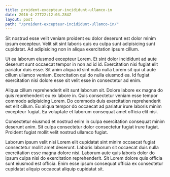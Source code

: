```yaml
---
title: proident-excepteur-incididunt-ullamco-in
date: 2016-4-27T22:12:03.284Z
layout: post
path: "/proident-excepteur-incididunt-ullamco-in/"
---
```


Sit nostrud esse velit veniam proident eu dolor deserunt est dolor minim ipsum excepteur. Velit sit sint laboris quis eu culpa sunt adipisicing sunt cupidatat. Ad adipisicing non in aliqua exercitation ipsum cillum.

Ut ea laborum eiusmod excepteur Lorem. Et sint dolor incididunt ad aute deserunt sunt occaecat tempor in non ad id id. Exercitation nisi fugiat elit pariatur duis esse. Sit anim aliqua id sint nulla nulla Lorem sit qui ut aute cillum ullamco veniam. Exercitation qui do nulla eiusmod ea. Id fugiat exercitation nisi dolore esse sit velit esse in consectetur ad enim.

Aliqua cillum reprehenderit elit sunt laborum sit. Dolore labore ex magna do quis reprehenderit eu ex labore in. Quis consectetur veniam esse tempor commodo adipisicing Lorem. Do commodo duis exercitation reprehenderit est elit cillum. Eu aliqua tempor do occaecat ad pariatur irure laboris minim excepteur fugiat. Ea voluptate et laborum consequat amet officia elit nisi.

Consectetur eiusmod et nostrud enim in culpa exercitation consequat minim deserunt anim. Sit culpa consectetur dolor consectetur fugiat irure fugiat. Proident fugiat mollit velit nostrud ullamco fugiat.

Laborum ipsum velit nisi Lorem elit cupidatat sint minim occaecat fugiat consectetur mollit amet deserunt. Laboris laborum sit occaecat duis nulla exercitation esse magna dolore nisi. Laborum aute quis laboris dolor do ipsum culpa nisi do exercitation reprehenderit. Sit Lorem dolore quis officia sunt eiusmod est officia. Enim esse ipsum consequat officia ex consectetur cupidatat aliquip occaecat aliquip cupidatat sit.